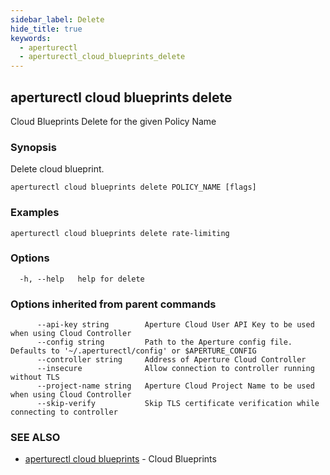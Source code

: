 ```yaml
---
sidebar_label: Delete
hide_title: true
keywords:
  - aperturectl
  - aperturectl_cloud_blueprints_delete
---
```


<!-- markdownlint-disable -->

## aperturectl cloud blueprints delete

Cloud Blueprints Delete for the given Policy Name

### Synopsis

Delete cloud blueprint.

```
aperturectl cloud blueprints delete POLICY_NAME [flags]
```

### Examples

```
aperturectl cloud blueprints delete rate-limiting
```

### Options

```
  -h, --help   help for delete
```

### Options inherited from parent commands

```
      --api-key string        Aperture Cloud User API Key to be used when using Cloud Controller
      --config string         Path to the Aperture config file. Defaults to '~/.aperturectl/config' or $APERTURE_CONFIG
      --controller string     Address of Aperture Cloud Controller
      --insecure              Allow connection to controller running without TLS
      --project-name string   Aperture Cloud Project Name to be used when using Cloud Controller
      --skip-verify           Skip TLS certificate verification while connecting to controller
```

### SEE ALSO

- [aperturectl cloud blueprints](/reference/aperturectl/cloud/blueprints/blueprints.md) - Cloud Blueprints
